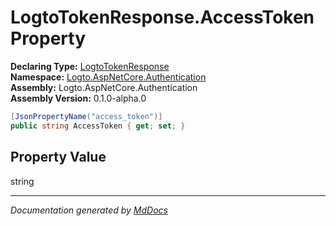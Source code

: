 ﻿<!--  
  <auto-generated>   
    The contents of this file were generated by a tool.  
    Changes to this file may be list if the file is regenerated  
  </auto-generated>   
-->

# LogtoTokenResponse.AccessToken Property

**Declaring Type:** [LogtoTokenResponse](../index.md)  
**Namespace:** [Logto.AspNetCore.Authentication](../../index.md)  
**Assembly:** Logto.AspNetCore.Authentication  
**Assembly Version:** 0.1.0\-alpha.0

```csharp
[JsonPropertyName("access_token")]
public string AccessToken { get; set; }
```

## Property Value

string

___

*Documentation generated by [MdDocs](https://github.com/ap0llo/mddocs)*
